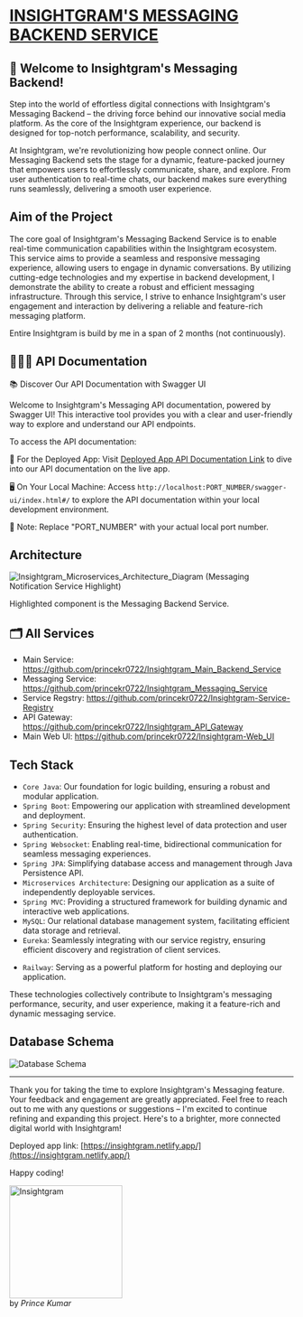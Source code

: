 # [INSIGHTGRAM'S MESSAGING BACKEND SERVICE](https://insightgrammessagingservice-production.up.railway.app)

## 🚀 Welcome to Insightgram's Messaging Backend!

Step into the world of effortless digital connections with Insightgram's Messaging Backend – the driving force behind our innovative social media platform. As the core of the Insightgram experience, our backend is designed for top-notch performance, scalability, and security.

At Insightgram, we're revolutionizing how people connect online. Our Messaging Backend sets the stage for a dynamic, feature-packed journey that empowers users to effortlessly communicate, share, and explore. From user authentication to real-time chats, our backend makes sure everything runs seamlessly, delivering a smooth user experience.


## Aim of the Project

The core goal of Insightgram's Messaging Backend Service is to enable real-time communication capabilities within the Insightgram ecosystem. This service aims to provide a seamless and responsive messaging experience, allowing users to engage in dynamic conversations. By utilizing cutting-edge technologies and my expertise in backend development, I demonstrate the ability to create a robust and efficient messaging infrastructure. Through this service, I strive to enhance Insightgram's user engagement and interaction by delivering a reliable and feature-rich messaging platform.

Entire Insightgram is build by me in a span of 2 months (not continuously).

## 🧑🏻‍💻 API Documentation

📚 Discover Our API Documentation with Swagger UI

Welcome to Insightgram's Messaging API documentation, powered by Swagger UI! This interactive tool provides you with a clear and user-friendly way to explore and understand our API endpoints.

To access the API documentation:

🚀 For the Deployed App:
Visit [Deployed App API Documentation Link](https://insightgrammessagingservice-production.up.railway.app/swagger-ui/index.html#/text) to dive into our API documentation on the live app.

🖥️ On Your Local Machine:
Access `http://localhost:PORT_NUMBER/swagger-ui/index.html#/` to explore the API documentation within your local development environment.

📌 Note: Replace "PORT_NUMBER" with your actual local port number.


## Architecture

![Insightgram_Microservices_Architecture_Diagram (Messaging Notification Service Highlight)](https://github.com/princekr0722/Insightgram_Messaging_Service/assets/112754559/9f7085b2-f25e-4583-ad30-ce27cfeaa5e2)

Highlighted component is the Messaging Backend Service.

## 🗂️ All Services

- Main Service: https://github.com/princekr0722/Insightgram_Main_Backend_Service
- Messaging Service: https://github.com/princekr0722/Insightgram_Messaging_Service
- Service Regstry: https://github.com/princekr0722/Insightgram-Service-Registry
- API Gateway: https://github.com/princekr0722/Insightgram_API_Gateway
- Main Web UI: https://github.com/princekr0722/Insightgram-Web_UI

## Tech Stack

- `Core Java`: Our foundation for logic building, ensuring a robust and modular application.
- `Spring Boot`: Empowering our application with streamlined development and deployment.
- `Spring Security`: Ensuring the highest level of data protection and user authentication.
- `Spring Websocket`: Enabling real-time, bidirectional communication for seamless messaging experiences.
- `Spring JPA`: Simplifying database access and management through Java Persistence API.
- `Microservices Architecture`: Designing our application as a suite of independently deployable services.
- `Spring MVC`: Providing a structured framework for building dynamic and interactive web applications.
- `MySQL`: Our relational database management system, facilitating efficient data storage and retrieval.
- `Eureka`: Seamlessly integrating with our service registry, ensuring efficient discovery and registration of client services.
<!-- - `Cloudinary`: Enabling seamless management and delivery of images and videos. -->
- `Railway`: Serving as a powerful platform for hosting and deploying our application.

These technologies collectively contribute to Insightgram's messaging performance, security, and user experience, making it a feature-rich and dynamic messaging service.

## Database Schema
<img src="https://github.com/princekr0722/Insightgram_Messaging_Service/assets/112754559/fbf24562-8c80-4a99-a167-c09d98a9e95a" alt="Database Schema">

<hr></hr>

Thank you for taking the time to explore Insightgram's Messaging feature. Your feedback and engagement are greatly appreciated. Feel free to reach out to me with any questions or suggestions – I'm excited to continue refining and expanding this project. Here's to a brighter, more connected digital world with Insightgram!

Deployed app link: [https://insightgram.netlify.app/](https://insightgram.netlify.app/)

Happy coding!

<img src="https://github.com/princekr0722/Insightgram_Main_Backend_Service/assets/112754559/2980510c-f4e1-4b95-bc37-574802c65235" alt="Insightgram" width="200">
<br>by <i>Prince Kumar</i>
